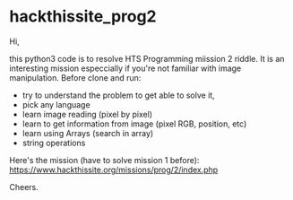 # hackthissite_prog2
Hi,

this python3 code is to resolve HTS Programming miission 2 riddle. 
It is an interesting mission especcially if you're not familiar with image manipulation. 
Before clone and run:
- try to understand the problem to get able to solve it,
- pick any language
- learn image reading (pixel by pixel) 
- learn to get information from image (pixel RGB, position, etc)
- learn using Arrays (search in array)
- string operations

Here's the mission (have to solve mission 1 before):
https://www.hackthissite.org/missions/prog/2/index.php

Cheers.
